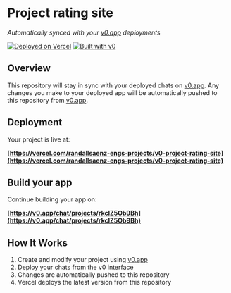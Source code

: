 # Project rating site

*Automatically synced with your [v0.app](https://v0.app) deployments*

[![Deployed on Vercel](https://img.shields.io/badge/Deployed%20on-Vercel-black?style=for-the-badge&logo=vercel)](https://vercel.com/randallsaenz-engs-projects/v0-project-rating-site)
[![Built with v0](https://img.shields.io/badge/Built%20with-v0.app-black?style=for-the-badge)](https://v0.app/chat/projects/rkclZ5Ob9Bh)

## Overview

This repository will stay in sync with your deployed chats on [v0.app](https://v0.app).
Any changes you make to your deployed app will be automatically pushed to this repository from [v0.app](https://v0.app).

## Deployment

Your project is live at:

**[https://vercel.com/randallsaenz-engs-projects/v0-project-rating-site](https://vercel.com/randallsaenz-engs-projects/v0-project-rating-site)**

## Build your app

Continue building your app on:

**[https://v0.app/chat/projects/rkclZ5Ob9Bh](https://v0.app/chat/projects/rkclZ5Ob9Bh)**

## How It Works

1. Create and modify your project using [v0.app](https://v0.app)
2. Deploy your chats from the v0 interface
3. Changes are automatically pushed to this repository
4. Vercel deploys the latest version from this repository
